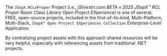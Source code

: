 ﻿
The `JSopX.RCLxProper` Project (i.e., _jSilvestri.com BETA v 2025 JSopX™ RCL Proper Razor Class Library Open Project EXperience_) is one of several, FREE, open-source projects, included in the first-of-its-kind, Multi-Platform, Multi-Stack, `JSopX™ Open Project EXperiences Collection` Enterprise-Level Application.

By centralizing project assets with this approach shared resources will be very helpful, especially with referencing assets from traditional .NET projects.
